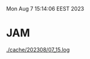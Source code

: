 Mon Aug  7 15:14:06 EEST 2023
# JAM
<a href='./cache/202308/07_15.log'>./cache/202308/07_15.log</a>
